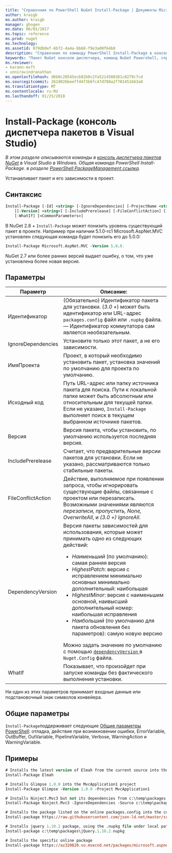 ```yaml
---
title: "Справочник по PowerShell NuGet Install-Package | Документы Microsoft"
author: kraigb
ms.author: kraigb
manager: ghogen
ms.date: 06/01/2017
ms.topic: reference
ms.prod: nuget
ms.technology: 
ms.assetid: 879db0ef-6b72-4a4a-bb68-f9e3a00f64b8
description: "Справочник по команду PowerShell Install-Package в консоли диспетчера пакетов NuGet в Visual Studio."
keywords: "Пакет NuGet консоли диспетчера, команд NuGet Powershell, справочник по NuGet Powershell, Install-Package"
ms.reviewer:
- karann-msft
- unniravindranathan
ms.openlocfilehash: d6b0c20545ecb82b0c2fa5214508381c0279c7cd
ms.sourcegitcommit: 262d026beeffd4f3b6fc47d780a2f701451663a8
ms.translationtype: MT
ms.contentlocale: ru-RU
ms.lasthandoff: 01/25/2018
---
```

# <a name="install-package-package-manager-console-in-visual-studio"></a>Install-Package (консоль диспетчера пакетов в Visual Studio)

*В этом разделе описываются команды в [консоль диспетчера пакетов NuGet](Package-Manager-Console.md) в Visual Studio в Windows. Общая команда PowerShell Install-Package. в разделе [PowerShell PackageManagement ссылка](/powershell/module/packagemanagement/?view=powershell-6).*

Устанавливает пакет и его зависимости в проект.

## <a name="syntax"></a>Синтаксис

```ps
Install-Package [-Id] <string> [-IgnoreDependencies] [-ProjectName <string>] [[-Source] <string>] 
    [[-Version] <string>] [-IncludePrerelease] [-FileConflictAction] [-DependencyVersion]
    [-WhatIf] [<CommonParameters>]
```

В NuGet 2.8 + `Install-Package` может понизить уровень существующий пакет в проекте. Например при наличии 5.1.0-rc1 Microsoft.AspNet.MVC установлен следующая команда будет понизить его до 5.0.0:

```ps
Install-Package Microsoft.AspNet.MVC -Version 5.0.0.
```

NuGet 2.7 или более ранних версий выдает ошибку, о том, что уже установлена более новая версия.
  
## <a name="parameters"></a>Параметры

| Параметр | Описание: |
| --- | --- |
| Идентификатор | (Обязательно) Идентификатор пакета для установки. (*3.0 +*) может быть идентификатор или URL-адрес `packages.config` файл или `.nupkg` файла. — Идентификатор коммутатора сам является необязательным. |
| IgnoreDependencies | Установите только этот пакет, а не его зависимости. |
| ИмяПроекта | Проект, в который необходимо установить пакет, установка значений по умолчанию для проекта по умолчанию. |
| Исходный код | Путь URL-адрес или папку источника пакета для поиска. Пути к локальной папке может быть абсолютным или относительным для текущей папки. Если не указано, `Install-Package` выполняет поиск в текущем выбранном источнике пакетов. |
| Версия | Версия пакета, чтобы установить, по умолчанию используется последняя версия. |
| IncludePrerelease | Считает, что предварительные версии пакетов для установки. Если не указано, рассматриваются только стабильные пакеты. |
| FileConflictAction | Действие, выполняемое при появлении запроса, чтобы игнорировать существующие файлы, связанные с проектом или перезаписать. Возможными значениями являются *перезаписи, пропустить, None, OverwriteAll*, и *(3.0 +)* *IgnoreAll*. |
| DependencyVersion | Версия пакеты зависимостей для использования, которые может принимать одно из следующих действий:<br/><ul><li>*Наименьший* (по умолчанию): самая ранняя версия</li><li>*HighestPatch*: версия с исправлением минимально основных минимально дополнительный: наибольшая</li><li>*HighestMinor*: версия с наименьшим основной, наивысший дополнительный номер: наибольшая исправления</li><li>*Наибольший* (по умолчанию для пакета обновления без параметров): самую новую версию</li></ul>Можно задать значение по умолчанию с помощью [ `dependencyVersion` ](../Schema/nuget-config-file.md#config-section) в `Nuget.Config` файла. |
| WhatIf | Показывает, что произойдет при запуске команды без фактического выполнения установки. |

Ни один из этих параметров принимает входные данные или подстановочный знак символов конвейера.

## <a name="common-parameters"></a>Общие параметры

`Install-Package`поддерживает следующие [Общие параметры PowerShell](http://go.microsoft.com/fwlink/?LinkID=113216): отладка, действие при возникновении ошибки, ErrorVariable, OutBuffer, OutVariable, PipelineVariable, Verbose, WarningAction и WarningVariable.

## <a name="examples"></a>Примеры

```ps
# Installs the latest version of Elmah from the current source into the default project
Install-Package Elmah

# Installs Glimpse 1.0.0 into the MvcApplication1 project
Install-Package Glimpse -Version 1.0.0 -Project MvcApplication1

# Installs Ninject.Mvc3 but not its dependencies from c:\temp\packages
Install-Package Ninject.Mvc3 -IgnoreDependencies -Source c:\temp\packages

# Installs the package listed on the online packages.config into the current project
Install-package https://raw.githubusercontent.com/json-ld.net/master/src/JsonLD/packages.config

# Installs jquery 1.10.2 package, using the .nupkg file under local path of c:\temp\packages
Install-package c:\temp\packages\jQuery.1.10.2.nupkg

# Installs the specific online package
Install-package https://az320820.vo.msecnd.net/packages/microsoft.aspnet.mvc.5.2.3.nupkg
```
